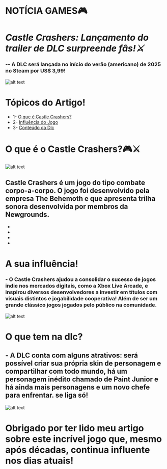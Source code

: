 # NOTÍCIA GAMES🎮
# *_Castle Crashers:_ Lançamento do trailer de *DLC* surpreende fãs!⚔*
### -- A DLC será lançada no início do verão (americano) de 2025 no Steam por US$ 3,99! 
![alt text](https://media3.giphy.com/media/fy6KTsFjTOR0ujunkj/giphy.gif?cid=6c09b952b2qyl8ccbavrm8e9jdqrs1yrnl0jbk4yfg7ejiaf&ep=v1_internal_gif_by_id&rid=giphy.gif&ct=g)

# Tópicos do Artigo!
- 1- [O que é Castle Crashers?](#o-que-é-o-castle-crashers)
- 2- [Influência do Jogo](#a-sua-influência)
- 3- [Conteúdo da Dlc](#o-que-tem-na-dlc)


# O que é o Castle Crashers?🎮⚔
![alt text](https://image.api.playstation.com/vulcan/ap/rnd/202211/0923/GUcgTxYmNrL0KCpobfHoF3y6.png)
## Castle Crashers é um jogo do tipo combate corpo-a-corpo. O jogo foi desenvolvido pela empresa The Behemoth e que apresenta trilha sonora desenvolvida por membros da Newgrounds. 
-
-
-
-

# A sua influência!
### - O Castle Crashers ajudou a consolidar o sucesso de jogos indie nos mercados digitais, como a Xbox Live Arcade, e inspirou diversos desenvolvedores a investir em títulos com visuais distintos e jogabilidade cooperativa! Além de ser um grande clássico jogos jogados pelo público na comunidade.
![alt text](https://media1.tenor.com/m/ZE67BnyHzhAAAAAC/castle-crashers-blue-knight.gif)

# O que tem na dlc?
## - A DLC conta com alguns atrativos: será possível criar sua própria skin de personagem e compartilhar com todo mundo, há um personagem inédito chamado de Paint Junior e há ainda mais personagens e um novo chefe para enfrentar. se liga só!


<div id="player"></div>

<script>
  // Criar a tag do script para carregar a API do YouTube
  var tag = document.createElement('script');
  tag.src = "https://www.youtube.com/iframe_api";
  var firstScriptTag = document.getElementsByTagName('script')[0];
  firstScriptTag.parentNode.insertBefore(tag, firstScriptTag);

  // Criar o player do YouTube quando a API estiver pronta
  function onYouTubeIframeAPIReady() {
    new YT.Player('player', {
      height: '315',
      width: '560',
      videoId: 'LjS40-isk0s', // ID correto do vídeo
      playerVars: { 'autoplay': 1, 'controls': 1 } // Autoplay ativado, controles visíveis
    });
  }
</script>




![alt text](https://i.pinimg.com/originals/52/75/38/5275385715e45d261bb0d2c19e65d9ea.gif)
# Obrigado por ter lido meu artigo sobre este incrível jogo que, mesmo após décadas, continua influente nos dias atuais!